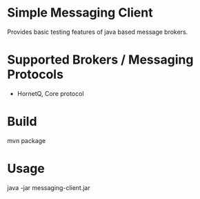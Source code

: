 Simple Messaging Client
=======================
Provides basic testing features of java based message brokers.

# Supported Brokers / Messaging Protocols
* HornetQ, Core protocol

# Build
mvn package

# Usage
java -jar messaging-client.jar
